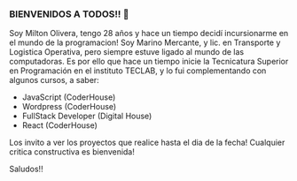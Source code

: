 ### BIENVENIDOS A TODOS!! 👋

   Soy Milton Olivera, tengo 28 años y hace un tiempo decidí incursionarme en el mundo de la programacion! Soy Marino Mercante, y lic. en Transporte y Logistica Operativa, pero siempre estuve ligado al mundo de las computadoras. Es por ello que hace un tiempo inicie la Tecnicatura Superior en Programación en el instituto TECLAB, y lo fui complementando con algunos cursos, a saber:

   - JavaScript (CoderHouse) 
   - Wordpress (CoderHouse)
   - FullStack Developer (Digital House)
   - React (CoderHouse) 

  Los invito a ver los proyectos que realice hasta el dia de la fecha! Cualquier critica constructiva es bienvenida! 
 
 Saludos!! 

